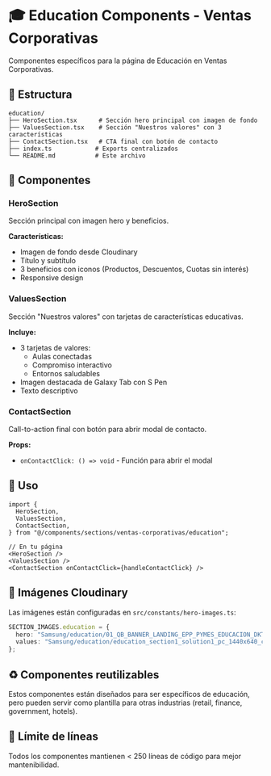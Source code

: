 # 🎓 Education Components - Ventas Corporativas

Componentes específicos para la página de Educación en Ventas Corporativas.

## 📁 Estructura

```
education/
├── HeroSection.tsx      # Sección hero principal con imagen de fondo
├── ValuesSection.tsx    # Sección "Nuestros valores" con 3 características
├── ContactSection.tsx   # CTA final con botón de contacto
├── index.ts            # Exports centralizados
└── README.md           # Este archivo
```

## 🎨 Componentes

### HeroSection

Sección principal con imagen hero y beneficios.

**Características:**

- Imagen de fondo desde Cloudinary
- Título y subtítulo
- 3 beneficios con iconos (Productos, Descuentos, Cuotas sin interés)
- Responsive design

### ValuesSection

Sección "Nuestros valores" con tarjetas de características educativas.

**Incluye:**

- 3 tarjetas de valores:
  - Aulas conectadas
  - Compromiso interactivo
  - Entornos saludables
- Imagen destacada de Galaxy Tab con S Pen
- Texto descriptivo

### ContactSection

Call-to-action final con botón para abrir modal de contacto.

**Props:**

- `onContactClick: () => void` - Función para abrir el modal

## 🔗 Uso

```tsx
import {
  HeroSection,
  ValuesSection,
  ContactSection,
} from "@/components/sections/ventas-corporativas/education";

// En tu página
<HeroSection />
<ValuesSection />
<ContactSection onContactClick={handleContactClick} />
```

## 📸 Imágenes Cloudinary

Las imágenes están configuradas en `src/constants/hero-images.ts`:

```typescript
SECTION_IMAGES.education = {
  hero: "Samsung/education/01_QB_BANNER_LANDING_EPP_PYMES_EDUCACION_DKTP_1366X607_hejdsk",
  values: "Samsung/education/education_section1_solution1_pc_1440x640_cpf0eg",
};
```

## ♻️ Componentes reutilizables

Estos componentes están diseñados para ser específicos de educación, pero pueden servir como plantilla para otras industrias (retail, finance, government, hotels).

## 📏 Límite de líneas

Todos los componentes mantienen < 250 líneas de código para mejor mantenibilidad.
